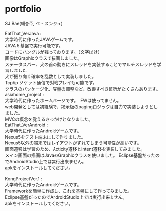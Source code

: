 # portfolio
SJ Bae(배승주, ぺ・スンジュ)

EatThat_VerJava : <br>
大学時代に作ったJAVAゲームです。<br>
JAVA６基盤で実行可能です。<br>
コードにハングルが残っております。（文字ばけ）<br>
画像はGraphicクラスで描画しました。<br>
ステータスバー、犬の首の動きにスレッドを実装することでマルチスレッドを学習しました<br>
犬が振り向く確率を乱数として実装しました。<br>
Tcp/ip ソケット通信で対戦プレイも可能です。<br>
クラスのパッケージ化、容量の調整など、改善すべき箇所がたくさんあります。<br>
asiahome_project :<br>
大学時代に作ったホームページです。　FWは使ってません。<br>
web開発としては初経験で、掲示板のpagingロジックは自力で実装しようとしました。<br>
MVCの概念を覚えるきっかけとなりました。
<br>
EatThat_VerAndroid :<br>
大学時代に作ったAndroidゲームです。<br>
Nexus5をテスト端末にして作りました。<br>
Nexus5以外の端末ではレイアウトがずれてしまう可能性が高いです。<br>
画面遷移は学習のため、Acticity遷移とIntent遷移を実装してみました。<br>
メイン画面の描画はJavaのGraphicクラスを使いました。
Eclipse基盤だったのでAndroidStudio上では実行出来ません。<br>
apkをインストールしてください。<br>
<br>
KongProjectVer.1 : <br>
大学時代に作ったAndroidゲームです。<br>
Frameworkを簡単に作成し、これを基盤にして作ってみました。<br>
Eclipse基盤だったのでAndroidStudio上では実行出来ません。<br>
apkをインストールしてください。<br>
